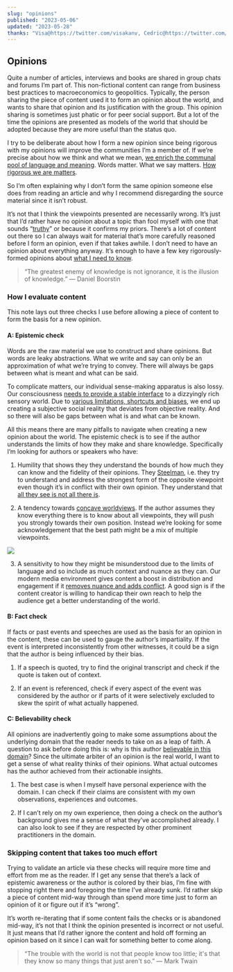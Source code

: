 ```yaml
---
slug: "opinions"
published: "2023-05-06"
updated: "2023-05-28"
thanks: "Visa@https://twitter.com/visakanv, Cedric@https://twitter.com/ejames_c"
---
```


## Opinions

Quite a number of articles, interviews and books are shared in group chats and forums I’m part of. This non-fictional content can range from business best practices to macroeconomics to geopolitics. Typically, the person sharing the piece of content used it to form an opinion about the world, and wants to share that opinion and its justification with the group. This opinion sharing is sometimes just phatic or for peer social support. But a lot of the time the opinions are presented as models of the world that should be adopted because they are more useful than the status quo.

I try to be deliberate about how I form a new opinion since being rigorous with my opinions will improve the communities I’m a member of. If we’re precise about how we think and what we mean, [we enrich the communal pool of language and meaning](/notes/words-always-compile/). Words matter. What we say matters. [How rigorous we are matters](https://visakanv.substack.com/p/are-you-serious).

So I’m often explaining why I don’t form the same opinion someone else does from reading an article and why I recommend disregarding the source material since it isn’t robust.

It’s not that I think the viewpoints presented are necessarily wrong. It’s just that I’d rather have no opinion about a topic than fool myself with one that sounds “[truthy](https://en.wikipedia.org/wiki/Truthiness)” or because it confirms my priors. There’s a lot of content out there so I can always wait for material that’s more carefully reasoned before I form an opinion, even if that takes awhile. I don’t need to have an opinion about everything anyway. It’s enough to have a few key rigorously-formed opinions about [what I need to know](/notes/what-to-know/).

> “The greatest enemy of knowledge is not ignorance, it is the illusion of knowledge.” — Daniel Boorstin


### How I evaluate content

This note lays out three checks I use before allowing a piece of content to form the basis for a new opinion.

#### A: Epistemic check

Words are the raw material we use to construct and share opinions. But words are leaky abstractions. What we write and say can only be an approximation of what we’re trying to convey. There will always be gaps between what is meant and what can be said.

To complicate matters, our individual sense-making apparatus is also lossy. Our consciousness [needs to provide a stable interface](https://www.scientificamerican.com/article/looks-can-deceive/) to a dizzyingly rich sensory world. Due to [various limitations, shortcuts and biases](https://en.wikipedia.org/wiki/Cognitive_bias), we end up creating a subjective social reality that deviates from objective reality. And so there will also be gaps between what is and what can be known.

All this means there are many pitfalls to navigate when creating a new opinion about the world. The epistemic check is to see if the author understands the limits of how they make and share knowledge. Specifically I’m looking for authors or speakers who have:

1. Humility that shows they they understand the bounds of how much they can know and the fidelity of their opinions. They [Steelman](https://en.wikipedia.org/wiki/Straw_man#Steelmanning), i.e. they try to understand and address the strongest form of the opposite viewpoint even though it’s in conflict with their own opinion. They understand that [all they see is not all there is](https://www.motherjones.com/kevin-drum/2010/02/daniel-ellsberg-limitations-knowledge/).

2. A tendency towards [concave worldviews](https://vitalik.eth.limo/general/2020/11/08/concave.html). If the author assumes they know everything there is to know about all viewpoints, they will push you strongly towards their own position. Instead we’re looking for some acknowledgement that the best path might be a mix of multiple viewpoints.

![](ipfs://bafybeih7lvcwnz56w2ukwjpf6pxxbd55qyyznyaq3o45h4useurssjioo4)

3. A sensitivity to how they might be misunderstood due to the limits of language and so include as much context and nuance as they can. Our modern media environment gives content a boost in distribution and engagement if it [removes nuance and adds conflict](/notes/bezos-2019-06-20/#t-00-35-30). A good sign is if the content creator is willing to handicap their own reach to help the audience get a better understanding of the world.

#### B: Fact check

If facts or past events and speeches are used as the basis for an opinion in the content, these can be used to gauge the author’s impartiality. If the event is interpreted inconsistently from other witnesses, it could be a sign that the author is being influenced by their bias.

1. If a speech is quoted, try to find the original transcript and check if the quote is taken out of context.

2. If an event is referenced, check if every aspect of the event was considered by the author or if parts of it were selectively excluded to skew the spirit of what actually happened.

#### C: Believability check

All opinions are inadvertently going to make some assumptions about the underlying domain that the reader needs to take on as a leap of faith. A question to ask before doing this is: why is this author [believable in this domain](https://commoncog.com/believability-in-practice/)? Since the ultimate arbiter of an opinion is the real world, I want to get a sense of what reality thinks of their opinions. What actual outcomes has the author achieved from their actionable insights.

1. The best case is when I myself have personal experience with the domain. I can check if their claims are consistent with my own observations, experiences and outcomes.

2. If I can’t rely on my own experience, then doing a check on the author’s background gives me a sense of what they’ve accomplished already. I can also look to see if they are respected by other prominent practitioners in the domain.


### Skipping content that takes too much effort
Trying to validate an article via these checks will require more time and effort from me as the reader. If I get any sense that there’s a lack of epistemic awareness or the author is colored by their bias, I’m fine with stopping right there and foregoing the time I’ve already sunk. I’d rather skip a piece of content mid-way through than spend more time just to form an opinion of it or figure out if it’s “wrong”.

It’s worth re-iterating that if some content fails the checks or is abandoned mid-way, it’s not that I think the opinion presented is incorrect or not useful. It just means that I’d rather ignore the content and hold off forming an opinion based on it since I can wait for something better to come along.

> “The trouble with the world is not that people know too little; it's that they know so many things that just aren't so.” — Mark Twain

